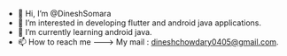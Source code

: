 - 👋 Hi, I’m @DineshSomara
- 👀 I’m interested in developing flutter and android java applications.
- 🌱 I’m currently learning android java.
- 📫 How to reach me ---> My mail : dineshchowdary0405@gmail.com.

<!---
DineshSomara/DineshSomara is a ✨ special ✨ repository because its `README.md` (this file) appears on your GitHub profile.
You can click the Preview link to take a look at your changes.
--->
